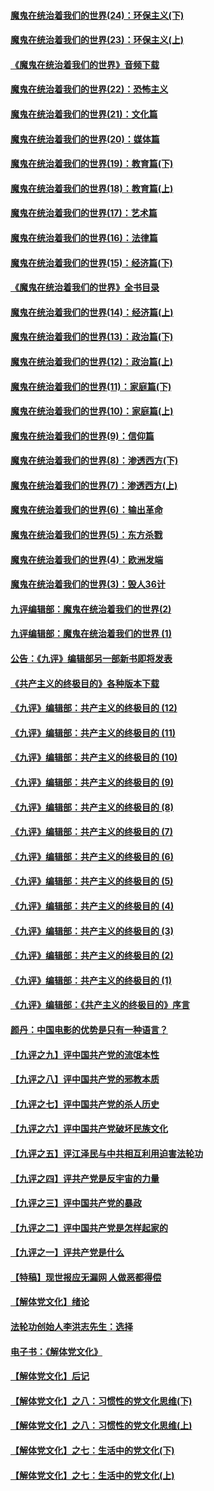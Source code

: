 #### [魔鬼在统治着我们的世界(24)：环保主义(下)](../pages/nsc422/n10695307.md?t=10111459) 

#### [魔鬼在统治着我们的世界(23)：环保主义(上)](../pages/nsc422/n10688613.md?t=10111459) 

#### [《魔鬼在统治着我们的世界》音频下载](../pages/nsc422/n10635553.md?t=10111459) 

#### [魔鬼在统治着我们的世界(22)：恐怖主义](../pages/nsc422/n10614727.md?t=10111459) 

#### [魔鬼在统治着我们的世界(21)：文化篇](../pages/nsc422/n10597706.md?t=10111459) 

#### [魔鬼在统治着我们的世界(20)：媒体篇](../pages/nsc422/n10586579.md?t=10111459) 

#### [魔鬼在统治着我们的世界(19)：教育篇(下)](../pages/nsc422/n10564808.md?t=10111459) 

#### [魔鬼在统治着我们的世界(18)：教育篇(上)](../pages/nsc422/n10526970.md?t=10111459) 

#### [魔鬼在统治着我们的世界(17)：艺术篇](../pages/nsc422/n10499093.md?t=10111459) 

#### [魔鬼在统治着我们的世界(16)：法律篇](../pages/nsc422/n10485969.md?t=10111459) 

#### [魔鬼在统治着我们的世界(15)：经济篇(下)](../pages/nsc422/n10469975.md?t=10111459) 

#### [《魔鬼在统治着我们的世界》全书目录](../pages/nsc422/n10464261.md?t=10111459) 

#### [魔鬼在统治着我们的世界(14)：经济篇(上)](../pages/nsc422/n10457370.md?t=10111459) 

#### [魔鬼在统治着我们的世界(13)：政治篇(下)](../pages/nsc422/n10448270.md?t=10111459) 

#### [魔鬼在统治着我们的世界(12)：政治篇(上)](../pages/nsc422/n10444576.md?t=10111459) 

#### [魔鬼在统治着我们的世界(11)：家庭篇(下)](../pages/nsc422/n10440961.md?t=10111459) 

#### [魔鬼在统治着我们的世界(10)：家庭篇(上)](../pages/nsc422/n10435448.md?t=10111459) 

#### [魔鬼在统治着我们的世界(9)：信仰篇](../pages/nsc422/n10432159.md?t=10111459) 

#### [魔鬼在统治着我们的世界(8)：渗透西方(下)](../pages/nsc422/n10429603.md?t=10111459) 

#### [魔鬼在统治着我们的世界(7)：渗透西方(上)](../pages/nsc422/n10426013.md?t=10111459) 

#### [魔鬼在统治着我们的世界(6)：输出革命](../pages/nsc422/n10421536.md?t=10111459) 

#### [魔鬼在统治着我们的世界(5)：东方杀戮](../pages/nsc422/n10417707.md?t=10111459) 

#### [魔鬼在统治着我们的世界(4)：欧洲发端](../pages/nsc422/n10414890.md?t=10111459) 

#### [魔鬼在统治着我们的世界(3)：毁人36计](../pages/nsc422/n10411583.md?t=10111459) 

#### [九评编辑部：魔鬼在统治着我们的世界(2)](../pages/nsc422/n10410036.md?t=10111459) 

#### [九评编辑部：魔鬼在统治着我们的世界 (1)](../pages/nsc422/n10406825.md?t=10111459) 

#### [公告：《九评》编辑部另一部新书即将发表](../pages/nsc422/n10405104.md?t=10111459) 

#### [《共产主义的终极目的》各种版本下载](../pages/nsc422/n10022138.md?t=10111459) 

#### [《九评》编辑部：共产主义的终极目的 (12)](../pages/nsc422/n9933272.md?t=10111459) 

#### [《九评》编辑部：共产主义的终极目的 (11)](../pages/nsc422/n9924973.md?t=10111459) 

#### [《九评》编辑部：共产主义的终极目的 (10)](../pages/nsc422/n9920883.md?t=10111459) 

#### [《九评》编辑部：共产主义的终极目的 (9)](../pages/nsc422/n9916363.md?t=10111459) 

#### [《九评》编辑部：共产主义的终极目的 (8)](../pages/nsc422/n9912488.md?t=10111459) 

#### [《九评》编辑部：共产主义的终极目的 (7)](../pages/nsc422/n9901176.md?t=10111459) 

#### [《九评》编辑部：共产主义的终极目的 (6)](../pages/nsc422/n9899359.md?t=10111459) 

#### [《九评》编辑部：共产主义的终极目的 (5)](../pages/nsc422/n9893174.md?t=10111459) 

#### [《九评》编辑部：共产主义的终极目的 (4)](../pages/nsc422/n9891246.md?t=10111459) 

#### [《九评》编辑部：共产主义的终极目的 (3)](../pages/nsc422/n9879879.md?t=10111459) 

#### [《九评》编辑部：共产主义的终极目的 (2)](../pages/nsc422/n9876205.md?t=10111459) 

#### [《九评》编辑部：共产主义的终极目的 (1)](../pages/nsc422/n9865857.md?t=10111459) 

#### [《九评》编辑部：《共产主义的终极目的》序言](../pages/nsc422/n9862666.md?t=10111459) 

#### [颜丹：中国电影的优势是只有一种语言？](../pages/nsc422/n9583062.md?t=10111459) 

#### [【九评之九】评中国共产党的流氓本性](../pages/nsc422/n737542.md?t=10111459) 

#### [【九评之八】评中国共产党的邪教本质](../pages/nsc422/n735942.md?t=10111459) 

#### [【九评之七】评中国共产党的杀人历史](../pages/nsc422/n733806.md?t=10111459) 

#### [【九评之六】评中国共产党破坏民族文化](../pages/nsc422/n731667.md?t=10111459) 

#### [【九评之五】评江泽民与中共相互利用迫害法轮功](../pages/nsc422/n730058.md?t=10111459) 

#### [【九评之四】评共产党是反宇宙的力量](../pages/nsc422/n727814.md?t=10111459) 

#### [【九评之三】评中国共产党的暴政](../pages/nsc422/n725597.md?t=10111459) 

#### [【九评之二】评中国共产党是怎样起家的](../pages/nsc422/n723946.md?t=10111459) 

#### [【九评之一】评共产党是什么](../pages/nsc422/n722529.md?t=10111459) 

#### [【特稿】现世报应无漏网 人做恶都得偿](../pages/nsc422/n4215167.md?t=10111459) 

#### [【解体党文化】绪论](../pages/nsc422/n1449356.md?t=10111459) 

#### [法轮功创始人李洪志先生：选择](../pages/nsc422/n3580738.md?t=10111459) 

#### [电子书：《解体党文化》](../pages/nsc422/n1573484.md?t=10111459) 

#### [【解体党文化】后记](../pages/nsc422/n1531999.md?t=10111459) 

#### [【解体党文化】之八：习惯性的党文化思维(下)](../pages/nsc422/n1526477.md?t=10111459) 

#### [【解体党文化】之八：习惯性的党文化思维(上)](../pages/nsc422/n1520631.md?t=10111459) 

#### [【解体党文化】之七：生活中的党文化(下)](../pages/nsc422/n1513446.md?t=10111459) 

#### [【解体党文化】之七：生活中的党文化(上)](../pages/nsc422/n1509358.md?t=10111459) 

